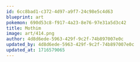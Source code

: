 ```yaml
---
id: 6cc8bad1-c372-4d97-a9f7-24c98e5c4d63
blueprint: art
pokemon: 690d53c8-f917-4a23-8e76-97e31a5d3c42
title: Mothim
image: art/414.png
author: 4d8d6ede-5963-429f-9c2f-74b897007e0c
updated_by: 4d8d6ede-5963-429f-9c2f-74b897007e0c
updated_at: 1716579065
---
```

